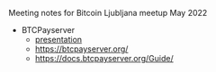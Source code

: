 Meeting notes for Bitcoin Ljubljana meetup May 2022
- BTCPayserver 
  - [presentation](https://github.com/bitcoin-ljubljana/meetup/blob/main/presentations/Btcpayserver.pdf)
  - https://btcpayserver.org/
  - https://docs.btcpayserver.org/Guide/




